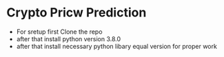 # Crypto Pricw Prediction

- For sretup first Clone the repo 
- after that install python version 3.8.0
- after that install necessary python libary equal version for proper work
